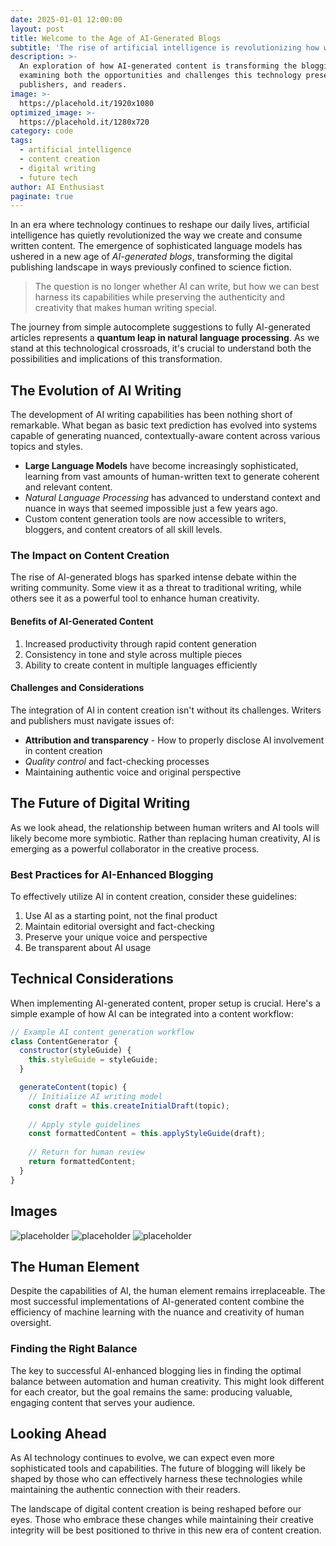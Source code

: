 ```yaml
---
date: 2025-01-01 12:00:00
layout: post
title: Welcome to the Age of AI-Generated Blogs
subtitle: 'The rise of artificial intelligence is revolutionizing how we create and consume written content'
description: >-
  An exploration of how AI-generated content is transforming the blogging landscape, 
  examining both the opportunities and challenges this technology presents to writers,
  publishers, and readers.
image: >-
  https://placehold.it/1920x1080
optimized_image: >-
  https://placehold.it/1280x720
category: code
tags:
  - artificial intelligence
  - content creation
  - digital writing
  - future tech
author: AI Enthusiast
paginate: true
---
```


In an era where technology continues to reshape our daily lives, artificial intelligence has quietly revolutionized the way we create and consume written content. The emergence of sophisticated language models has ushered in a new age of *AI-generated blogs*, transforming the digital publishing landscape in ways previously confined to science fiction.

> The question is no longer whether AI can write, but how we can best harness its capabilities while preserving the authenticity and creativity that makes human writing special.

The journey from simple autocomplete suggestions to fully AI-generated articles represents a **quantum leap in natural language processing**. As we stand at this technological crossroads, it's crucial to understand both the possibilities and implications of this transformation.

## The Evolution of AI Writing

The development of AI writing capabilities has been nothing short of remarkable. What began as basic text prediction has evolved into systems capable of generating nuanced, contextually-aware content across various topics and styles.

* **Large Language Models** have become increasingly sophisticated, learning from vast amounts of human-written text to generate coherent and relevant content.
* *Natural Language Processing* has advanced to understand context and nuance in ways that seemed impossible just a few years ago.
* Custom content generation tools are now accessible to writers, bloggers, and content creators of all skill levels.

### The Impact on Content Creation

The rise of AI-generated blogs has sparked intense debate within the writing community. Some view it as a threat to traditional writing, while others see it as a powerful tool to enhance human creativity.

#### Benefits of AI-Generated Content

1. Increased productivity through rapid content generation
2. Consistency in tone and style across multiple pieces
3. Ability to create content in multiple languages efficiently

#### Challenges and Considerations

The integration of AI in content creation isn't without its challenges. Writers and publishers must navigate issues of:

* **Attribution and transparency** - How to properly disclose AI involvement in content creation
* *Quality control* and fact-checking processes
* Maintaining authentic voice and original perspective

## The Future of Digital Writing

As we look ahead, the relationship between human writers and AI tools will likely become more symbiotic. Rather than replacing human creativity, AI is emerging as a powerful collaborator in the creative process.

### Best Practices for AI-Enhanced Blogging

To effectively utilize AI in content creation, consider these guidelines:

1. Use AI as a starting point, not the final product
2. Maintain editorial oversight and fact-checking
3. Preserve your unique voice and perspective
4. Be transparent about AI usage

## Technical Considerations

When implementing AI-generated content, proper setup is crucial. Here's a simple example of how AI can be integrated into a content workflow:

```js
// Example AI content generation workflow
class ContentGenerator {
  constructor(styleGuide) {
    this.styleGuide = styleGuide;
  }

  generateContent(topic) {
    // Initialize AI writing model
    const draft = this.createInitialDraft(topic);
    
    // Apply style guidelines
    const formattedContent = this.applyStyleGuide(draft);
    
    // Return for human review
    return formattedContent;
  }
}
```

## Images

![placeholder](https://placehold.it/800x400 "Large example image")
![placeholder](https://placehold.it/400x200 "Medium example image")
![placeholder](https://placehold.it/200x200 "Small example image")

## The Human Element

Despite the capabilities of AI, the human element remains irreplaceable. The most successful implementations of AI-generated content combine the efficiency of machine learning with the nuance and creativity of human oversight.

### Finding the Right Balance

The key to successful AI-enhanced blogging lies in finding the optimal balance between automation and human creativity. This might look different for each creator, but the goal remains the same: producing valuable, engaging content that serves your audience.

## Looking Ahead

As AI technology continues to evolve, we can expect even more sophisticated tools and capabilities. The future of blogging will likely be shaped by those who can effectively harness these technologies while maintaining the authentic connection with their readers.

The landscape of digital content creation is being reshaped before our eyes. Those who embrace these changes while maintaining their creative integrity will be best positioned to thrive in this new era of content creation.